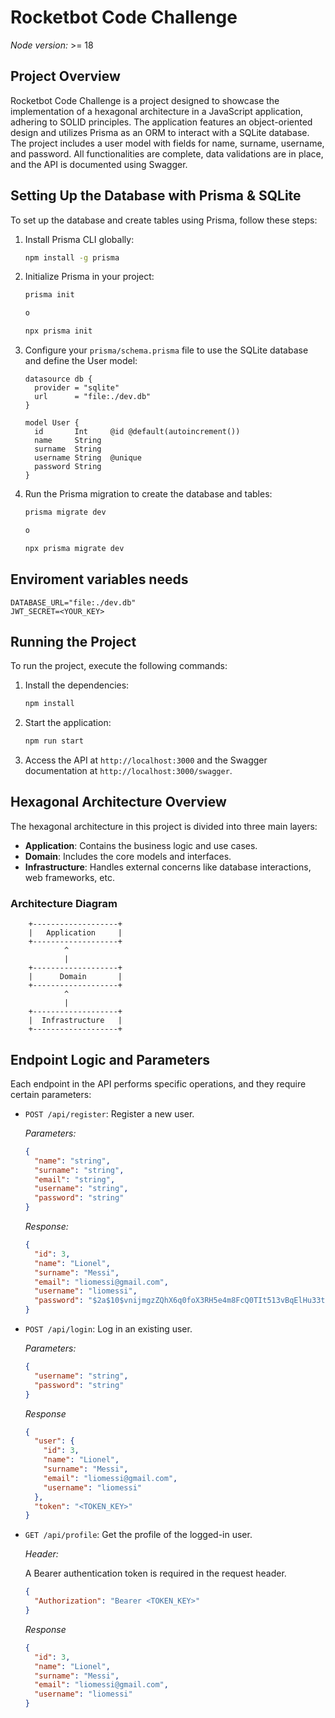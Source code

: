 # Rocketbot Code Challenge

_Node version:_ >= 18

## Project Overview

Rocketbot Code Challenge is a project designed to showcase the implementation of a hexagonal architecture in a JavaScript application, adhering to SOLID principles. The application features an object-oriented design and utilizes Prisma as an ORM to interact with a SQLite database. The project includes a user model with fields for name, surname, username, and password. All functionalities are complete, data validations are in place, and the API is documented using Swagger.

## Setting Up the Database with Prisma & SQLite

To set up the database and create tables using Prisma, follow these steps:

1. Install Prisma CLI globally:

   ```bash
   npm install -g prisma
   ```

2. Initialize Prisma in your project:

   ```bash
   prisma init

   o

   npx prisma init
   ```

3. Configure your `prisma/schema.prisma` file to use the SQLite database and define the User model:

   ```prisma
   datasource db {
     provider = "sqlite"
     url      = "file:./dev.db"
   }

   model User {
     id       Int     @id @default(autoincrement())
     name     String
     surname  String
     username String  @unique
     password String
   }
   ```

4. Run the Prisma migration to create the database and tables:

   ```bash
   prisma migrate dev

   o

   npx prisma migrate dev
   ```

## Enviroment variables needs

```
DATABASE_URL="file:./dev.db"
JWT_SECRET=<YOUR_KEY>
```

## Running the Project

To run the project, execute the following commands:

1. Install the dependencies:
   ```bash
   npm install
   ```
2. Start the application:
   ```bash
   npm run start
   ```
3. Access the API at `http://localhost:3000` and the Swagger documentation at `http://localhost:3000/swagger`.

## Hexagonal Architecture Overview

The hexagonal architecture in this project is divided into three main layers:

- **Application**: Contains the business logic and use cases.
- **Domain**: Includes the core models and interfaces.
- **Infrastructure**: Handles external concerns like database interactions, web frameworks, etc.

### Architecture Diagram

```
    +-------------------+
    |   Application     |
    +-------------------+
            ^
            |
    +-------------------+
    |      Domain       |
    +-------------------+
            ^
            |
    +-------------------+
    |  Infrastructure   |
    +-------------------+
```

## Endpoint Logic and Parameters

Each endpoint in the API performs specific operations, and they require certain parameters:

- `POST /api/register`: Register a new user.

  _Parameters:_

  ```json
  {
    "name": "string",
    "surname": "string",
    "email": "string",
    "username": "string",
    "password": "string"
  }
  ```

  _Response:_

  ```json
  {
    "id": 3,
    "name": "Lionel",
    "surname": "Messi",
    "email": "liomessi@gmail.com",
    "username": "liomessi",
    "password": "$2a$10$vnijmgzZQhX6q0foX3RH5e4m8FcQ0TIt513vBqElHu33tDlKoQT3m"
  }
  ```

- `POST /api/login`: Log in an existing user.

  _Parameters:_

  ```json
  {
    "username": "string",
    "password": "string"
  }
  ```

  _Response_

  ```json
  {
    "user": {
      "id": 3,
      "name": "Lionel",
      "surname": "Messi",
      "email": "liomessi@gmail.com",
      "username": "liomessi"
    },
    "token": "<TOKEN_KEY>"
  }
  ```

- `GET /api/profile`: Get the profile of the logged-in user.

  _Header:_

  A Bearer authentication token is required in the request header.

  ```json
  {
    "Authorization": "Bearer <TOKEN_KEY>"
  }
  ```

  _Response_

  ```json
  {
    "id": 3,
    "name": "Lionel",
    "surname": "Messi",
    "email": "liomessi@gmail.com",
    "username": "liomessi"
  }
  ```
